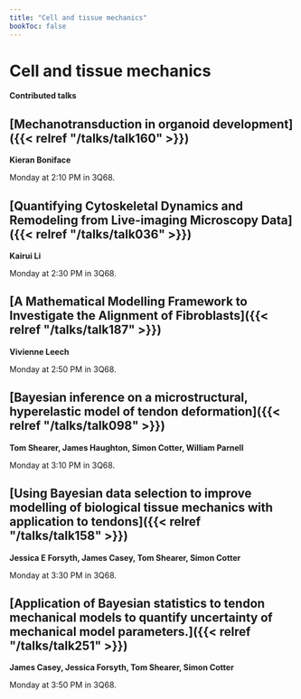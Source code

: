 ```yaml
---
title: "Cell and tissue mechanics"
bookToc: false
---
```


# Cell and tissue mechanics

**Contributed talks**


## [Mechanotransduction in organoid development]({{< relref "/talks/talk160" >}})

**Kieran Boniface**

Monday at 2:10 PM in 3Q68.


## [Quantifying Cytoskeletal Dynamics and Remodeling from Live-imaging Microscopy Data]({{< relref "/talks/talk036" >}})

**Kairui Li**

Monday at 2:30 PM in 3Q68.


## [A Mathematical Modelling Framework to Investigate the Alignment of Fibroblasts]({{< relref "/talks/talk187" >}})

**Vivienne Leech**

Monday at 2:50 PM in 3Q68.


## [Bayesian inference on a microstructural, hyperelastic model of tendon deformation]({{< relref "/talks/talk098" >}})

**Tom Shearer, James Haughton, Simon Cotter, William Parnell**

Monday at 3:10 PM in 3Q68.


## [Using Bayesian data selection to improve modelling of biological tissue mechanics with application to tendons]({{< relref "/talks/talk158" >}})

**Jessica E Forsyth, James Casey, Tom Shearer, Simon Cotter**

Monday at 3:30 PM in 3Q68.


## [Application of Bayesian statistics to tendon mechanical models to quantify uncertainty of mechanical model parameters.]({{< relref "/talks/talk251" >}})

**James Casey, Jessica Forsyth, Tom Shearer, Simon Cotter**

Monday at 3:50 PM in 3Q68.


